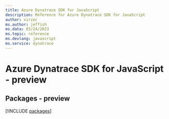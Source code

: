 ```yaml
---
title: Azure Dynatrace SDK for JavaScript
description: Reference for Azure Dynatrace SDK for JavaScript
author: xirzec
ms.author: jeffish
ms.data: 03/24/2023
ms.topic: reference
ms.devlang: javascript
ms.service: dynatrace
---
```

# Azure Dynatrace SDK for JavaScript - preview
## Packages - preview
[!INCLUDE [packages](dynatrace-index.md)]